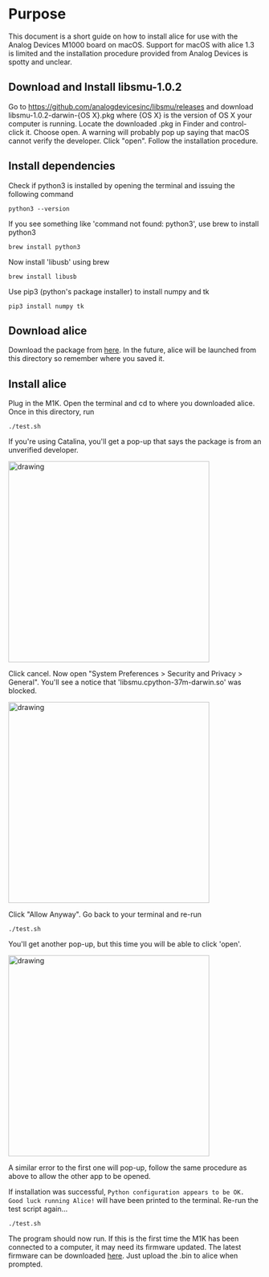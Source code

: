 # Purpose
This document is a short guide on how to install alice for use with the Analog Devices M1000 board on macOS. Support for macOS with alice 1.3 is limited and the installation procedure provided from Analog Devices is spotty and unclear.  

## Download and Install libsmu-1.0.2
Go to https://github.com/analogdevicesinc/libsmu/releases and  download libsmu-1.0.2-darwin-{OS X}.pkg where {OS X} is the version of OS X your computer is running. Locate the downloaded .pkg in Finder and control-click it. Choose open. A warning will probably pop up saying that macOS cannot verify the developer. Click "open".
Follow the installation procedure.

## Install dependencies
Check if python3 is installed by opening the terminal and issuing the following command

```python3 --version```

If you see something like 'command not found: python3', use brew to install python3

```brew install python3```

Now install 'libusb' using brew

```brew install libusb```

Use pip3 (python's package installer) to install numpy and tk

```pip3 install numpy tk```

## Download alice
Download the package from [here](https://canvas.ucdavis.edu/courses/475222/files/folder/Course%20Software/Alice%20Suite%20for%20ALALM1000). In the future, alice will be launched from this directory so remember where you saved it.

## Install alice
Plug in the M1K. Open the terminal and cd to where you downloaded alice. Once in this directory, run

```./test.sh```

If you're using Catalina, you'll get a pop-up that says the package is from an unverified developer.

<img src="img/first_error.png" alt="drawing" width="400"/>

Click cancel. Now open "System Preferences > Security and Privacy > General". You'll see a notice that 'libsmu.cpython-37m-darwin.so' was blocked.

<img src="img/allow_anyway_in_settings.png" alt="drawing" width="400"/>

Click "Allow Anyway".
Go back to your terminal and re-run

```./test.sh```

You'll get another pop-up, but this time you will be able to click 'open'.

<img src="img/open.png" alt="drawing" width="400"/>

A similar error to the first one will pop-up, follow the same procedure as above to allow the other app to be opened.

If installation was successful, `Python configuration appears to be OK.  Good luck running Alice!` will have been printed to the terminal. Re-run the test script again...

```./test.sh```

The program should now run. If this is the first time the M1K has been connected to a computer, it may need its firmware updated. The latest firmware can be downloaded [here](https://github.com/analogdevicesinc/m1k-fw/releases/tag/v2.1). Just upload the .bin to alice when prompted.
